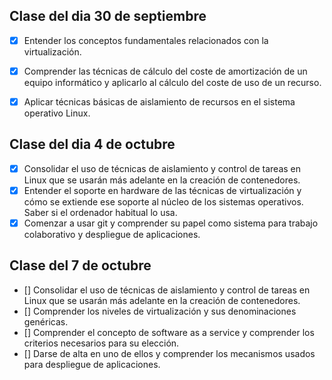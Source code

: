 Clase del dia 30 de septiembre
---
* [x] Entender los conceptos fundamentales relacionados con la virtualización.
* [x] Comprender las técnicas de cálculo del coste de amortización de un equipo informático y aplicarlo al cálculo del coste de uso de un recurso.
* [x] Aplicar técnicas básicas de aislamiento de recursos en el sistema operativo Linux.


Clase del dia 4 de octubre
---

* [x] Consolidar el uso de técnicas de aislamiento y control de tareas en Linux que se usarán más adelante en la creación de contenedores.
* [x] Entender el soporte en hardware de las técnicas de virtualización y cómo se extiende ese soporte al núcleo de los sistemas operativos. Saber si el ordenador habitual lo usa.
* [x] Comenzar a usar git y comprender su papel como sistema para trabajo colaborativo y despliegue de aplicaciones.

Clase del 7 de octubre
---
* [] Consolidar el uso de técnicas de aislamiento y control de tareas en Linux que se usarán más adelante en la creación de contenedores.
* [] Comprender los niveles de virtualización y sus denominaciones genéricas.
* [] Comprender el concepto de software as a service y comprender los criterios necesarios para su elección.
* [] Darse de alta en uno de ellos y comprender los mecanismos usados para despliegue de aplicaciones.

